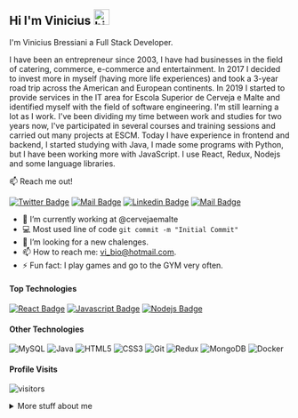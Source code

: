 ## Hi I'm Vinicius <img src="https://user-images.githubusercontent.com/1303154/88677602-1635ba80-d120-11ea-84d8-d263ba5fc3c0.gif" width="28px" height="28px" alt="hi">

I'm Vinicius Bressiani a Full Stack Developer.

I have been an entrepreneur since 2003, I have had businesses in the field of catering, commerce, e-commerce and entertainment. In 2017 I decided to invest more in myself (having more life experiences) and took a 3-year road trip across the American and European continents. In 2019 I started to provide services in the IT area for Escola Superior de Cerveja e Malte and identified myself with the field of software engineering. I'm still learning a lot as I work. I've been dividing my time between work and studies for two years now, I've participated in several courses and training sessions and carried out many projects at ESCM.
Today I have experience in frontend and backend, I started studying with Java, I made some programs with Python, but I have been working more with JavaScript. I use React, Redux, Nodejs and some language libraries.

:mailbox: Reach me out!

[![Twitter Badge](https://img.shields.io/badge/-@viniciusBressiani-1ca0f1?style=flat&labelColor=1ca0f1&logo=twitter&logoColor=white&link=https://twitter.com/vi_bio)](https://twitter.com/vi_bio) [![Mail Badge](https://img.shields.io/badge/-ProvandooMundo-e74c3c?style=flat&labelColor=e74c3c&logo=youtube&logoColor=white)](https://www.youtube.com/c/ProvandooMundo) [![Linkedin Badge](https://img.shields.io/badge/-viniciusBressiani-0e76a8?style=flat&labelColor=0e76a8&logo=linkedin&logoColor=white)](https://www.linkedin.com/in/vinicius-boudakian-bressiani/) [![Mail Badge](https://img.shields.io/badge/-viniciusBressiani-c0392b?style=flat&labelColor=c0392b&logo=gmail&logoColor=white)](mailto:vi_bio@hotmail.com)

<!-- TODO: Add last video link -->

- 🔭 I’m currently working at @cervejaemalte
- :computer: Most used line of code `git commit -m "Initial Commit"`
- 🤔 I’m looking for a new chalenges.
- 📫 How to reach me: vi_bio@hotmail.com.
- ⚡ Fun fact: I play games and go to the GYM very often.

#### Top Technologies

<!-- TODO: Make technologies links takes you to repositories -->

[![React Badge](https://img.shields.io/badge/-React-61DBFB?style=for-the-badge&labelColor=black&logo=react&logoColor=61DBFB)](#) [![Javascript Badge](https://img.shields.io/badge/-Javascript-F0DB4F?style=for-the-badge&labelColor=black&logo=javascript&logoColor=F0DB4F)](#) [![Nodejs Badge](https://img.shields.io/badge/-Nodejs-3C873A?style=for-the-badge&labelColor=black&logo=node.js&logoColor=3C873A)](#) 


#### Other Technologies

![MySQL](https://img.shields.io/badge/mysql-%2300f.svg?style=for-the-badge&logo=mysql&logoColor=white)
![Java](https://img.shields.io/badge/java-%23ED8B00.svg?style=for-the-badge&logo=java&logoColor=white)
![HTML5](https://img.shields.io/badge/html5-%23E34F26.svg?style=for-the-badge&logo=html5&logoColor=white)
![CSS3](https://img.shields.io/badge/css3-%231572B6.svg?style=for-the-badge&logo=css3&logoColor=white)
![Git](https://img.shields.io/badge/git-%23F05033.svg?style=for-the-badge&logo=git&logoColor=white)
![Redux](https://img.shields.io/badge/redux-%23593d88.svg?style=for-the-badge&logo=redux&logoColor=white)
![MongoDB](https://img.shields.io/badge/MongoDB-%234ea94b.svg?style=for-the-badge&logo=mongodb&logoColor=white)
![Docker](https://img.shields.io/badge/docker-%230db7ed.svg?style=for-the-badge&logo=docker&logoColor=white)




<!-- #### Bizness
- :paperclip: [My Resume/CV](https://github.com/ipenywis/ipenywis/blob/master/resumes/resume%20v1.0.pdf)
- :email: ipenywis@gmail.com -->


#### Profile Visits 

![visitors](https://visitor-badge.glitch.me/badge?page_id=viniciusBressiani.viniciusBressiani)

<details>
<summary>
  More stuff about me
</summary>

<br >

I love to learn new techs and solve hard problems.
I speak english, spanish, italian, french and portuguese.
I live for know new and intersting people around de world.



#### Github Stats

![Vini's github stats](https://github-readme-stats.vercel.app/api?username=viniciusBressiani&count_private=true&theme=tokyonight&hide=contribs,prs)

</details>


